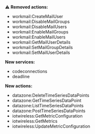 :warning: **Removed actions:**

- workmail:CreateMailUser
- workmail:DisableMailGroups
- workmail:DisableMailUsers
- workmail:EnableMailGroups
- workmail:EnableMailUsers
- workmail:GetMailUserDetails
- workmail:SetMailGroupDetails
- workmail:SetMailUserDetails

**New services:**

- codeconnections
- deadline

**New actions:**

- datazone:DeleteTimeSeriesDataPoints
- datazone:GetTimeSeriesDataPoint
- datazone:ListTimeSeriesDataPoints
- datazone:PostTimeSeriesDataPoints
- iotwireless:GetMetricConfiguration
- iotwireless:GetMetrics
- iotwireless:UpdateMetricConfiguration
